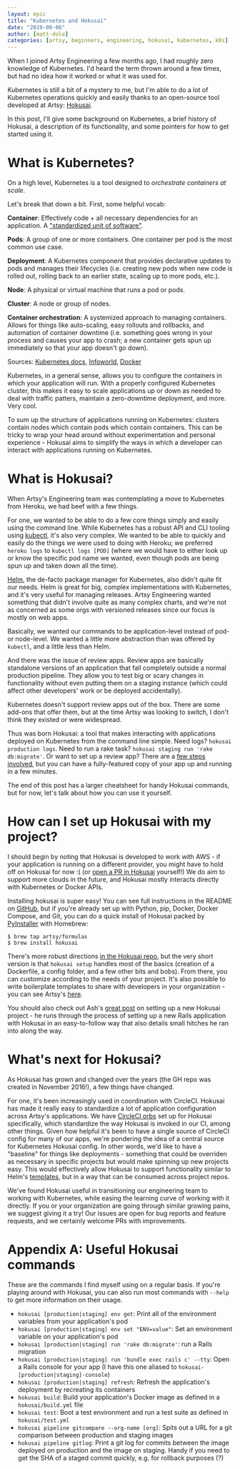 ```yaml
---
layout: epic
title: "Kubernetes and Hokusai"
date: "2019-09-06"
author: [matt-dole]
categories: [artsy, beginners, engineering, hokusai, kubernetes, k8s]
---
```


When I joined Artsy Engineering a few months ago, I had roughly zero knowledge of Kubernetes. I'd heard the term
thrown around a few times, but had no idea how it worked or what it was used for.

Kubernetes is still a bit of a mystery to me, but I'm able to do a lot of Kubernetes operations quickly and easily
thanks to an open-source tool developed at Artsy: [Hokusai](https://github.com/artsy/hokusai).

In this post, I'll give some background on Kubernetes, a brief history of Hokusai, a description of its
functionality, and some pointers for how to get started using it.

<!-- more -->

# What is Kubernetes?

On a high level, Kubernetes is a tool designed to _orchestrate containers at scale._

Let's break that down a bit. First, some helpful vocab:

**Container**: Effectively code + all necessary dependencies for an application. A
["standardized unit of software"](https://www.docker.com/resources/what-container).

**Pods**: A group of one or more containers. One container per pod is the most common use case.

**Deployment**: A Kubernetes component that provides declarative updates to pods and manages their lifecycles (i.e.
creating new pods when new code is rolled out, rolling back to an earlier state, scaling up to more pods, etc.).

**Node**: A physical or virtual machine that runs a pod or pods.

**Cluster**: A node or group of nodes.

**Container orchestration**: A systemized approach to managing containers. Allows for things like auto-scaling,
easy rollouts and rollbacks, and automation of container downtime (i.e. something goes wrong in your process and
causes your app to crash; a new container gets spun up immediately so that your app doesn't go down).

Sources: [Kubernetes docs](https://kubernetes.io/docs/concepts/overview/what-is-kubernetes/),
[Infoworld](https://www.infoworld.com/article/3268073/what-is-kubernetes-your-next-application-platform.html),
[Docker](https://www.docker.com/resources/what-container)

Kubernetes, in a general sense, allows you to configure the containers in which your application will run. With a
properly configured Kubernetes cluster, this makes it easy to scale applications up or down as needed to deal with
traffic patters, maintain a zero-downtime deployment, and more. Very cool.

To sum up the structure of applications running on Kubernetes: clusters contain nodes which contain pods which
contain containers. This can be tricky to wrap your head around without experimentation and personal experience -
Hokusai aims to simplify the ways in which a developer can interact with applications running on Kubernetes.

# What is Hokusai?

When Artsy's Engineering team was contemplating a move to Kubernetes from Heroku, we had beef with a few things.

For one, we wanted to be able to do a few core things simply and easily using the command line. While Kubernetes
has a robust API and CLI tooling using [kubectl](https://kubernetes.io/docs/reference/kubectl/overview/), it's also
very complex. We wanted to be able to quickly and easily do the things we were used to doing with Heroku; we
preferred `heroku logs` to `kubectl logs [POD]` (where we would have to either look up or know the specific pod
name we wanted, even though pods are being spun up and taken down all the time).

[Helm](https://helm.sh), the de-facto package manager for Kubernetes, also didn't quite fit our needs. Helm is
great for big, complex implementations with Kubernetes, and it's very useful for managing releases. Artsy
Engineering wanted something that didn't involve quite as many complex charts, and we're not as concerned as some
orgs with versioned releases since our focus is mostly on web apps.

Basically, we wanted our commands to be application-level instead of pod- or node-level. We wanted a little more
abstraction than was offered by `kubectl`, and a little less than Helm.

And there was the issue of review apps. Review apps are basically standalone versions of an application that fall
completely outside a normal production pipeline. They allow you to test big or scary changes in functionality
without even putting them on a staging instance (which could affect other developers' work or be deployed
accidentally).

Kubernetes doesn't support review apps out of the box. There are some add-ons that offer them, but at the time
Artsy was looking to switch, I don't think they existed or were widespread.

Thus was born Hokusai: a tool that makes interacting with applications deployed on Kubernetes from the command line
simple. Need logs? `hokusai production logs`. Need to run a rake task? `hokusai staging run 'rake db:migrate'`. Or
want to set up a review app? There are a
[few steps involved](https://github.com/artsy/hokusai/blob/master/docs/Review_Apps.md), but you can have a
fully-featured copy of your app up and running in a few minutes.

The end of this post has a larger cheatsheet for handy Hokusai commands, but for now, let's talk about how you can
use it yourself.

# How can I set up Hokusai with my project?

I should begin by noting that Hokusai is developed to work with AWS - if your application is running on a different
provider, you might have to hold off on Hokusai for now :( (or
[open a PR in Hokusai](https://github.com/artsy/hokusai) yourself!) We do aim to support more clouds in the future,
and Hokusai mostly interacts directly with Kubernetes or Docker APIs.

Installing hokusai is super easy! You can see full instructions in the README on
[GitHub](https://github.com/artsy/hokusai), but if you're already set up with Python, pip, Docker, Docker Compose,
and Git, you can do a quick install of Hokusai packed by [PyInstaller](https://www.pyinstaller.org/) with Homebrew:

```
$ brew tap artsy/formulas
$ brew install hokusai
```

There's more robust directions
[in the Hokusai repo](https://github.com/artsy/hokusai/blob/master/docs/Getting_Started.md), but the very short
version is that `hokusai setup` handles most of the basics (creation of a Dockerfile, a config folder, and a few
other bits and bobs). From there, you can customize according to the needs of your project. It's also possible to
write boilerplate templates to share with developers in your organization - you can see Artsy's
[here](https://github.com/artsy/artsy-hokusai-templates).

You should also check out Ash's [great post](https://artsy.github.io/blog/2018/01/24/kubernetes-and-hokusai/) on
setting up a new Hokusai project - he runs through the process of setting up a new Rails application with Hokusai
in an easy-to-follow way that also details small hitches he ran into along the way.

# What's next for Hokusai?

As Hokusai has grown and changed over the years (the GH repo was created in November 2016!), a few things have
changed.

For one, it's been increasingly used in coordination with CircleCI. Hokusai has made it really easy to standardize
a lot of application configuration across Artsy's applications. We have
[CircleCI orbs](https://github.com/artsy/orbs/blob/master/src/hokusai) set up for Hokusai specifically, which
standardize the way Hokusai is invoked in our CI, among other things. Given how helpful it's been to have a single
source of CircleCI config for many of our apps, we're pondering the idea of a central source for Kubernetes Hokusai
config. In other words, we'd like to have a "baseline" for things like deployments - something that could be
overriden as necessary in specific projects but would make spinning up new projects easy. This would effectively
allow Hokusai to support functionality similar to Helm's [templates](https://helm.sh/docs/chart_template_guide/),
but in a way that can be consumed across project repos.

We've found Hokusai useful in transitioning our engineering team to working with Kubernetes, while easing the
learning curve of working with it directly. If you or your organization are going through similar growing pains, we
suggest giving it a try! Our issues are open for bug reports and feature requests, and we certainly welcome PRs
with improvements.

# Appendix A: Useful Hokusai commands

These are the commands I find myself using on a regular basis. If you're playing around with Hokusai, you can also
run most commands with `--help` to get more information on their usage.

- `hokusai [production|staging] env get`: Print all of the environment variables from your application's pod
- `hokusai [production|staging] env set "ENV=value"`: Set an environment variable on your application's pod
- `hokusai [production|staging] run 'rake db:migrate'`: run a Rails migration
- `hokusai [production|staging] run 'bundle exec rails c' --tty`: Open a Rails console for your app (I have this
  one aliased to `hokusai-[production|staging]-console`)
- `hokusai [production|staging] refresh`: Refresh the application's deployment by recreating its containers
- `hokusai build`: Build your application's Docker image as defined in a `hokusai/build.yml` file
- `hokusai test`: Boot a test environment and run a test suite as defined in `hokusai/test.yml`
- `hokusai pipeline gitcompare --org-name [org]`: Spits out a URL for a git comparison between production and
  staging images
- `hokusai pipeline gitlog`: Print a git log for commits between the image deployed on production and the image on
  staging. Handy if you need to get the SHA of a staged commit quickly, e.g. for rollback purposes (?)
